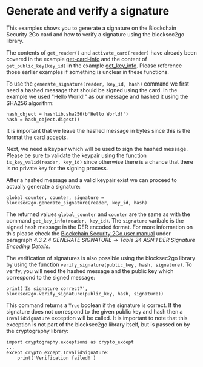 # Generate and verify a signature

This examples shows you to generate a signature on the Blockchain Security 2Go card and how to verify a signature using the blocksec2go library.

The contents of `get_reader()` and `activate_card(reader)` have already been covered in the example [get-card-info](../get-card-info) and the content of `get_public_key(key_id)` in the example [get_key_info](../get-key-info). Please reference those earlier examples if something is unclear in these functions.

To use the `generate_signature(reader, key_id, hash)` command we first need a hashed message that should be signed using the card. In the example we used "Hello World!" as our message and hashed it using the SHA256 algorithm:

    hash_object = hashlib.sha256(b'Hello World!')
    hash = hash_object.digest()

It is important that we leave the hashed message in bytes since this is the format the card accepts.

Next, we need a keypair which will be used to sign the hashed message. Please be sure to validate the keypair using the function `is_key_valid(reader, key_id)` since otherwise there is a chance that there is no private key for the signing process.

After a hashed message and a valid keypair exist we can proceed to actually generate a signature:

    global_counter, counter, signature = blocksec2go.generate_signature(reader, key_id, hash)

The returned values `global_counter` and `counter` are the same as with the command `get_key_info(reader, key_id)`. The `signature` varibale is the signed hash message in the DER encoded format. For more information on this please check the [Blockchain Security 2Go user manual](https://github.com/Infineon/Blockchain/blob/master/doc/BlockchainSecurity2Go_UserManual.pdf) under paragraph *4.3.2.4 GENERATE SIGNATURE* &rightarrow; *Table 24 ASN.1 DER Signature Encoding Details*.

The verification of signatures is also possible using the blocksec2go library by using the function `verify_signature(public_key, hash, signature)`. To verify, you will need the hashed message and the public key which correspond to the signed message:

    print('Is signature correct?', blocksec2go.verify_signature(public_key, hash, signature))

This command returns a `True` boolean if the signature is correct. If the signature does not correspond to the given public key and hash then a `InvalidSignature` exception will be called. It is important to note that this exception is not part of the blocksec2go library itself, but is passed on by the cryptography library:

    import cryptography.exceptions as crypto_except
    ...
    except crypto_except.InvalidSignature:
        print('Verification failed!')